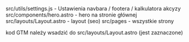 src/utils/settings.js - Ustawienia navbara / footera / kalkulatora akcyzy
src/components/hero.astro - hero na stronie głównej
src/layouts/Layout.astro - layout (seo)
src/pages - wszystkie strony

kod GTM należy wsadzić do src/layouts/Layout.astro (jest zaznaczone)
